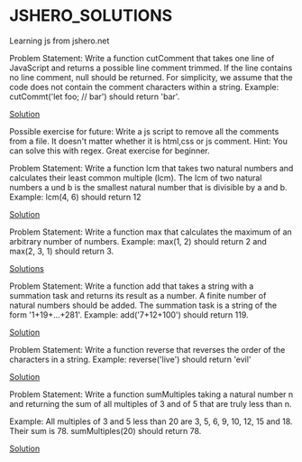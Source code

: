 # JSHERO_SOLUTIONS
Learning js from jshero.net

Problem Statement:
Write a function cutComment that takes one line of JavaScript and returns a possible line comment trimmed. If the line contains no line comment, 
null should be returned. For simplicity, we assume that the code does not contain the comment characters within a string.
Example: cutCommt('let foo; // bar') should return 'bar'.

[Solution](https://github.com/roshan-pnq/JSHERO_SOLUTIONS/blob/master/cutComments.js)

Possible exercise for future: Write a js script to remove all the comments from a file. It doesn't matter whether it is html,css or js comment.
Hint: You can solve this with regex. Great exercise for beginner.

Problem Statement:
Write a function lcm that takes two natural numbers and calculates their least common multiple (lcm). The lcm of two natural numbers a und b is the smallest natural number that is divisible by a and b.
Example: lcm(4, 6) should return 12

[Solution](https://github.com/roshan-pnq/JSHERO_SOLUTIONS/blob/master/lcm_of_two_numbers.js)

Problem Statement:
Write a function max that calculates the maximum of an arbitrary number of numbers.
Example: max(1, 2) should return 2 and max(2, 3, 1) should return 3.

[Solutions](https://github.com/roshan-pnq/JSHERO_SOLUTIONS/blob/master/maximum_of_arbitary_number_of_numbers.js)

Problem Statement:
Write a function add that takes a string with a summation task and returns its result as a number. A finite number of natural numbers should be added. The summation task is a string of the form '1+19+...+281'.
Example: add('7+12+100') should return 119.

[Solution](https://github.com/roshan-pnq/JSHERO_SOLUTIONS/blob/master/summation.js)

Problem Statement:
Write a function reverse that reverses the order of the characters in a string.
Example: reverse('live') should return 'evil'

[Solution](https://github.com/roshan-pnq/JSHERO_SOLUTIONS/blob/master/reverse_the_string.js)

Problem Statement:
Write a function sumMultiples taking a natural number n and returning the sum of all multiples of 3 and of 5 that are truly less than n.

Example: All multiples of 3 and 5 less than 20 are 3, 5, 6, 9, 10, 12, 15 and 18. Their sum is 78. sumMultiples(20) should return 78.

[Solution](https://github.com/roshan-pnq/JSHERO_SOLUTIONS/blob/master/sumMultiples.js)
